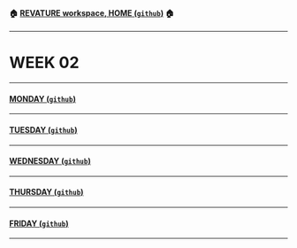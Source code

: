 #### :house: [REVATURE workspace, HOME (`github`)](https://github.com/joedonline/REVATURE__workspace)  :house:
---
# WEEK 02

---
#### [MONDAY (`github`)](https://github.com/joedonline/REVATURE__workspace/tree/master/WEEK__02/__01_MONDAY)

---
#### [TUESDAY (`github`)](https://github.com/joedonline/REVATURE__workspace/tree/master/WEEK__02/__02_TUESDAY)

---
#### [WEDNESDAY (`github`)](https://github.com/joedonline/REVATURE__workspace/tree/master/WEEK__02/__03_WEDNESDAY)

---
#### [THURSDAY (`github`)](https://github.com/joedonline/REVATURE__workspace/tree/master/WEEK__02/__04_THURSDAY)

---
#### [FRIDAY (`github`)](https://github.com/joedonline/REVATURE__workspace/tree/master/WEEK__02/__05_FRIDAY)

---
